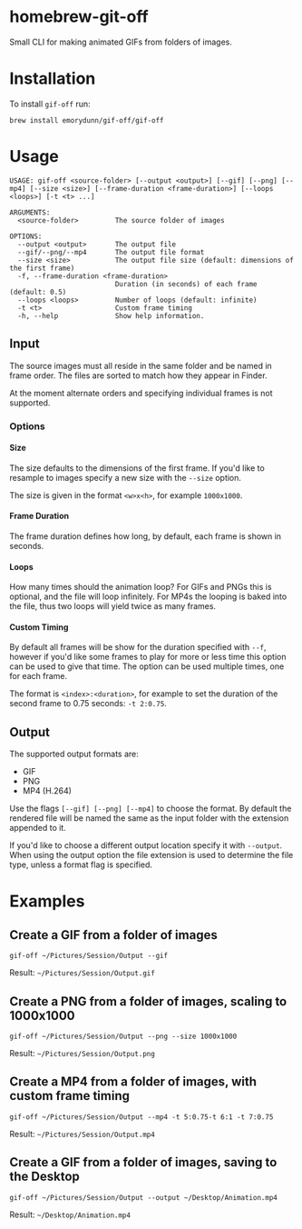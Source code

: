 # homebrew-git-off

Small CLI for making animated GIFs from folders of images.

# Installation

To install `gif-off` run:

```shell
brew install emorydunn/gif-off/gif-off
```

# Usage

```
USAGE: gif-off <source-folder> [--output <output>] [--gif] [--png] [--mp4] [--size <size>] [--frame-duration <frame-duration>] [--loops <loops>] [-t <t> ...]

ARGUMENTS:
  <source-folder>         The source folder of images

OPTIONS:
  --output <output>       The output file
  --gif/--png/--mp4       The output file format
  --size <size>           The output file size (default: dimensions of the first frame)
  -f, --frame-duration <frame-duration>
                          Duration (in seconds) of each frame (default: 0.5)
  --loops <loops>         Number of loops (default: infinite)
  -t <t>                  Custom frame timing
  -h, --help              Show help information.
```

## Input

The source images must all reside in the same folder and be named in frame order. The files are sorted to match how they appear in Finder.

At the moment alternate orders and specifying individual frames is not supported.

### Options

#### Size

The size defaults to the dimensions of the first frame. If you'd like to resample to images specify a new size with the `--size` option.

The size is given in the format `<w>x<h>`, for example `1000x1000`.

#### Frame Duration

The frame duration defines how long, by default, each frame is shown in seconds.

#### Loops

How many times should the animation loop? For GIFs and PNGs this is optional, and the file will loop infinitely. For MP4s the looping is baked into the file, thus two loops will yield twice as many frames.

#### Custom Timing

By default all frames will be show for the duration specified with `--f`, however if you'd like some frames to play for more or less time this option can be used to give that time. The option can be used multiple times, one for each frame.

The format is `<index>:<duration>`, for example to set the duration of the second frame to 0.75 seconds: `-t 2:0.75`.

## Output

The supported output formats are:

- GIF
- PNG
- MP4 (H.264)

Use the flags `[--gif] [--png] [--mp4]` to choose the format. By default the rendered file will be named the same as the input folder with the extension appended to it.

If you'd like to choose a different output location specify it with `--output`. When using the output option the file extension is used to determine the file type, unless a format flag is specified.

# Examples

## Create a GIF from a folder of images

```shell
gif-off ~/Pictures/Session/Output --gif
```

Result: `~/Pictures/Session/Output.gif`

## Create a PNG from a folder of images, scaling to 1000x1000

```shell
gif-off ~/Pictures/Session/Output --png --size 1000x1000
```

Result: `~/Pictures/Session/Output.png`

## Create a MP4 from a folder of images, with custom frame timing

```shell
gif-off ~/Pictures/Session/Output --mp4 -t 5:0.75-t 6:1 -t 7:0.75
```

Result: `~/Pictures/Session/Output.mp4`

## Create a GIF from a folder of images, saving to the Desktop

```shell
gif-off ~/Pictures/Session/Output --output ~/Desktop/Animation.mp4
```

Result: `~/Desktop/Animation.mp4`

